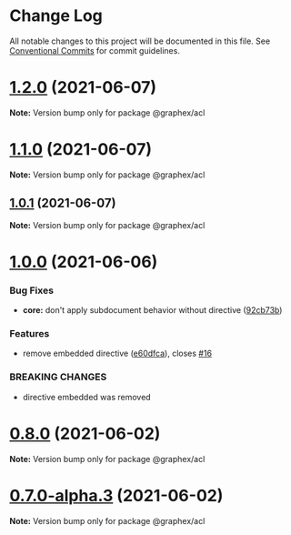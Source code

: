 # Change Log

All notable changes to this project will be documented in this file.
See [Conventional Commits](https://conventionalcommits.org) for commit guidelines.

# [1.2.0](https://gitlab.com/graphexio/graphex/compare/v1.1.0...v1.2.0) (2021-06-07)

**Note:** Version bump only for package @graphex/acl





# [1.1.0](https://gitlab.com/graphexio/graphex/compare/v1.0.1...v1.1.0) (2021-06-07)

**Note:** Version bump only for package @graphex/acl





## [1.0.1](https://gitlab.com/graphexio/graphex/compare/v1.0.0...v1.0.1) (2021-06-07)

**Note:** Version bump only for package @graphex/acl





# [1.0.0](https://gitlab.com/graphexio/graphex/compare/v0.8.0...v1.0.0) (2021-06-06)


### Bug Fixes

* **core:** don't apply subdocument behavior without directive ([92cb73b](https://gitlab.com/graphexio/graphex/commit/92cb73b))


### Features

* remove embedded directive ([e60dfca](https://gitlab.com/graphexio/graphex/commit/e60dfca)), closes [#16](https://gitlab.com/graphexio/graphex/issues/16)


### BREAKING CHANGES

* directive embedded was removed





# [0.8.0](https://gitlab.com/graphexio/graphex/compare/v0.7.0...v0.8.0) (2021-06-02)

**Note:** Version bump only for package @graphex/acl





# [0.7.0-alpha.3](https://gitlab.com/graphexio/graphex/compare/v0.7.0-alpha.2...v0.7.0-alpha.3) (2021-06-02)

**Note:** Version bump only for package @graphex/acl
